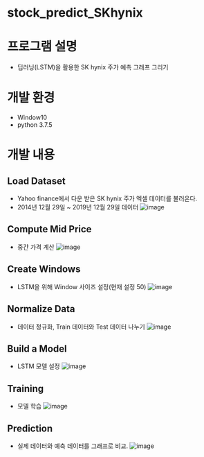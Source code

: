 # stock_predict_SKhynix

# 프로그램 설명
* 딥러닝(LSTM)을 활용한 SK hynix 주가 예측 그래프 그리기
# 개발 환경
* Window10
* python 3.7.5

# 개발 내용

## Load Dataset
* Yahoo finance에서 다운 받은 SK hynix 주가 엑셀 데이터를 불러온다. 
* 2014년 12월 29일 ~ 2019년 12월 29일 데이터
![image](https://user-images.githubusercontent.com/55618626/71556235-14682380-2a79-11ea-8a87-b6a3c1dda0be.png)
## Compute Mid Price
* 중간 가격 계산
![image](https://user-images.githubusercontent.com/55618626/71556230-09ad8e80-2a79-11ea-82f8-c6f4b8c1b2e5.png)
## Create Windows
* LSTM을 위해 Window 사이즈 설정(현재 설정 50)
![image](https://user-images.githubusercontent.com/55618626/71556228-03b7ad80-2a79-11ea-9369-a355bea1ab88.png)
## Normalize Data
* 데이터 정규화, Train 데이터와 Test 데이터 나누기
![image](https://user-images.githubusercontent.com/55618626/71556218-e387ee80-2a78-11ea-8dcc-d46db1774119.png)
## Build a Model
* LSTM 모델 설정
![image](https://user-images.githubusercontent.com/55618626/71556217-d9fe8680-2a78-11ea-8170-434ed66c5afa.png)
## Training
* 모델 학습
![image](https://user-images.githubusercontent.com/55618626/71556214-d0751e80-2a78-11ea-9462-7aab2b59a292.png)
## Prediction
* 실제 데이터와 예측 데이터를 그래프로 비교.
![image](https://user-images.githubusercontent.com/55618626/71556208-be937b80-2a78-11ea-97f5-439fa5343f5d.png)
